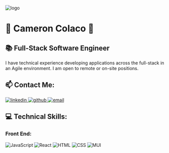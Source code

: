 ![logo](IMG-2443.JPG "oceanview panorama")
# 👋 Cameron Colaco 🤝
## 📚 Full-Stack Software Engineer
I have technical experience developing applications across the full-stack in an Agile environment. I am open to remote or on-site positions.

## 📫 Contact Me:
<p align="left">
  <a href="https://www.linkedin.com/in/cameroncolaco/">
    <img alt="linkedin" src="https://img.shields.io/badge/LinkedIn%20-%230077B5.svg?&style=for-the-badge&logo=linkedin&logoColor=white&link=https://www.linkedin.com/in/cameroncolaco/" />
  </a>
  <a href="https://github.com/cameron-colaco">
    <img alt="github" src="https://img.shields.io/badge/GitHub%20-%23121011.svg?&style=for-the-badge&logo=github&logoColor=white&link=https://github.com/cameroncolaco" />
  </a>
  <a href="mailto:colacocameron@gmail.com">
    <img alt="email" src="https://img.shields.io/badge/email%20-%23D14836.svg?&style=for-the-badge&logo=gmail&logoColor=white&link=mailto:colacocameron@gmail.com" />
  </a>
</p>

## 💻 Technical Skills:
### Front End:
![JavaScript](https://img.shields.io/badge/JavaScript%20-%23F7DF1E.svg?&style=for-the-badge&logo=javascript&logoColor=white)
![React](https://img.shields.io/badge/React%20-%2361DAFB.svg?&style=for-the-badge&logo=react&logoColor=white)
![HTML](https://img.shields.io/badge/HTML5%20-%23E34F26.svg?&style=for-the-badge&logo=html5&logoColor=white)
![CSS](https://img.shields.io/badge/CSS3%20-%231572B6.svg?&style=for-the-badge&logo=css3&logoColor=white)
![MUI](https://img.shields.io/badge/CSS3%20-%231572B6.svg?&style=for-the-badge&logo=css3&logoColor=white)
